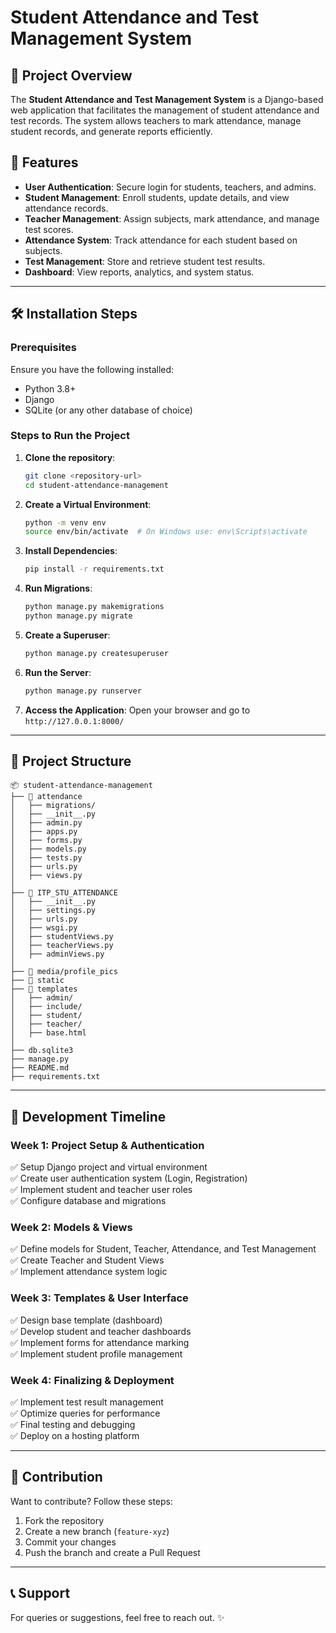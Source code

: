 # Student Attendance and Test Management System

## 📌 Project Overview
The **Student Attendance and Test Management System** is a Django-based web application that facilitates the management of student attendance and test records. The system allows teachers to mark attendance, manage student records, and generate reports efficiently.

## 🚀 Features
- **User Authentication**: Secure login for students, teachers, and admins.
- **Student Management**: Enroll students, update details, and view attendance records.
- **Teacher Management**: Assign subjects, mark attendance, and manage test scores.
- **Attendance System**: Track attendance for each student based on subjects.
- **Test Management**: Store and retrieve student test results.
- **Dashboard**: View reports, analytics, and system status.

---
## 🛠️ Installation Steps
### Prerequisites
Ensure you have the following installed:
- Python 3.8+
- Django
- SQLite (or any other database of choice)

### Steps to Run the Project
1. **Clone the repository**:
   ```sh
   git clone <repository-url>
   cd student-attendance-management
   ```
2. **Create a Virtual Environment**:
   ```sh
   python -m venv env
   source env/bin/activate  # On Windows use: env\Scripts\activate
   ```
3. **Install Dependencies**:
   ```sh
   pip install -r requirements.txt
   ```
4. **Run Migrations**:
   ```sh
   python manage.py makemigrations
   python manage.py migrate
   ```
5. **Create a Superuser**:
   ```sh
   python manage.py createsuperuser
   ```
6. **Run the Server**:
   ```sh
   python manage.py runserver
   ```
7. **Access the Application**:
   Open your browser and go to `http://127.0.0.1:8000/`

---
## 📂 Project Structure
```
📦 student-attendance-management
├── 📂 attendance
│   ├── migrations/
│   ├── __init__.py
│   ├── admin.py
│   ├── apps.py
│   ├── forms.py
│   ├── models.py
│   ├── tests.py
│   ├── urls.py
│   ├── views.py
│
├── 📂 ITP_STU_ATTENDANCE
│   ├── __init__.py
│   ├── settings.py
│   ├── urls.py
│   ├── wsgi.py
│   ├── studentViews.py
│   ├── teacherViews.py
│   ├── adminViews.py
│
├── 📂 media/profile_pics
├── 📂 static
├── 📂 templates
│   ├── admin/
│   ├── include/
│   ├── student/
│   ├── teacher/
│   ├── base.html
│
├── db.sqlite3
├── manage.py
├── README.md
├── requirements.txt
```
---
## 📅 Development Timeline

### **Week 1: Project Setup & Authentication**
✅ Setup Django project and virtual environment  
✅ Create user authentication system (Login, Registration)  
✅ Implement student and teacher user roles  
✅ Configure database and migrations  

### **Week 2: Models & Views**
✅ Define models for Student, Teacher, Attendance, and Test Management  
✅ Create Teacher and Student Views  
✅ Implement attendance system logic  

### **Week 3: Templates & User Interface**
✅ Design base template (dashboard)  
✅ Develop student and teacher dashboards  
✅ Implement forms for attendance marking  
✅ Implement student profile management  

### **Week 4: Finalizing & Deployment**
✅ Implement test result management  
✅ Optimize queries for performance  
✅ Final testing and debugging  
✅ Deploy on a hosting platform  

---
## 📌 Contribution
Want to contribute? Follow these steps:
1. Fork the repository
2. Create a new branch (`feature-xyz`)
3. Commit your changes
4. Push the branch and create a Pull Request

---
## 📞 Support
For queries or suggestions, feel free to reach out. ✨

